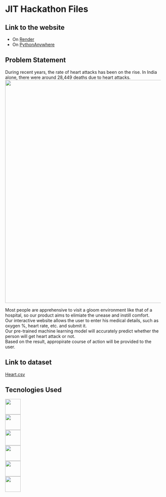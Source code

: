 # JIT Hackathon Files

## Link to the website

- On [Render](https://inaheartbeat.onrender.com/)
- On [PythonAnywhere](http://inaheartbeat.pythonanywhere.com/)

## Problem Statement

During recent years, the rate of heart attacks has been on the rise.
In India alone, there were around 28,449 deaths due to heart attacks.
<img src="https://feeds.abplive.com/onecms/images/uploaded-images/2022/09/29/823c2256ec227344de7a73b8ef1075b61664420433584324_original.jpg" width="720px">

Most people are apprehensive to visit a gloom environment like that of a hospital, so our product aims to elimiate the unease and instill comfort.  
Our interactive website allows the user to enter his medical details, such as oxygen %, heart rate, etc. and submit it.  
Our pre-trained machine learning model will accurately predict whether the person will get heart attack or not.  
Based on the result, appropirate course of action will be provided to the user.

## Link to dataset

[Heart.csv](https://www.kaggle.com/code/namanmanchanda/heart-attack-eda-prediction-90-accuracy/input)

## Tecnologies Used

<img src="https://upload.wikimedia.org/wikipedia/commons/thumb/6/61/HTML5_logo_and_wordmark.svg/640px-HTML5_logo_and_wordmark.svg.png" width="50px" />
<br>
<img src="https://upload.wikimedia.org/wikipedia/commons/thumb/d/d5/CSS3_logo_and_wordmark.svg/1452px-CSS3_logo_and_wordmark.svg.png" width="50px" />
<br>
<img src="https://upload.wikimedia.org/wikipedia/commons/thumb/6/6a/JavaScript-logo.png/800px-JavaScript-logo.png" width="50px" />
<br>
<img src="https://upload.wikimedia.org/wikipedia/commons/thumb/c/c3/Python-logo-notext.svg/1869px-Python-logo-notext.svg.png" width="50px" />
<br>
<img src="https://www.pngitem.com/pimgs/m/159-1595977_flask-python-logo-hd-png-download.png" width="50px" />
<br>
<img src="https://upload.wikimedia.org/wikipedia/commons/thumb/2/2d/Tensorflow_logo.svg/1200px-Tensorflow_logo.svg.png" width="50px" />
